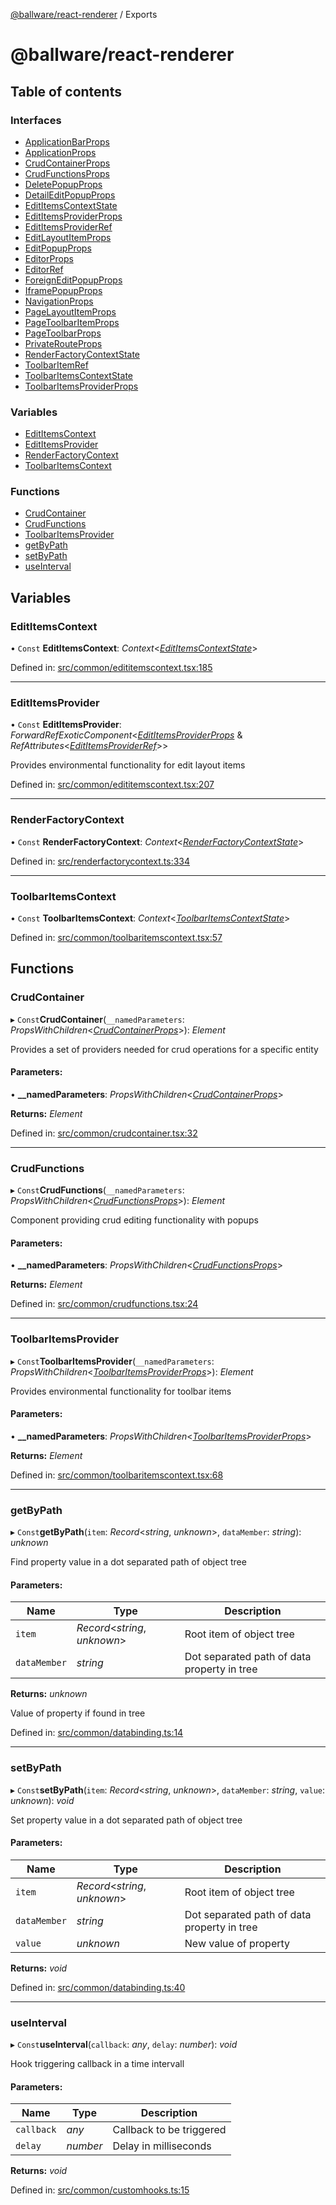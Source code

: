 [@ballware/react-renderer](README.md) / Exports

# @ballware/react-renderer

## Table of contents

### Interfaces

- [ApplicationBarProps](interfaces/applicationbarprops.md)
- [ApplicationProps](interfaces/applicationprops.md)
- [CrudContainerProps](interfaces/crudcontainerprops.md)
- [CrudFunctionsProps](interfaces/crudfunctionsprops.md)
- [DeletePopupProps](interfaces/deletepopupprops.md)
- [DetailEditPopupProps](interfaces/detaileditpopupprops.md)
- [EditItemsContextState](interfaces/edititemscontextstate.md)
- [EditItemsProviderProps](interfaces/edititemsproviderprops.md)
- [EditItemsProviderRef](interfaces/edititemsproviderref.md)
- [EditLayoutItemProps](interfaces/editlayoutitemprops.md)
- [EditPopupProps](interfaces/editpopupprops.md)
- [EditorProps](interfaces/editorprops.md)
- [EditorRef](interfaces/editorref.md)
- [ForeignEditPopupProps](interfaces/foreigneditpopupprops.md)
- [IframePopupProps](interfaces/iframepopupprops.md)
- [NavigationProps](interfaces/navigationprops.md)
- [PageLayoutItemProps](interfaces/pagelayoutitemprops.md)
- [PageToolbarItemProps](interfaces/pagetoolbaritemprops.md)
- [PageToolbarProps](interfaces/pagetoolbarprops.md)
- [PrivateRouteProps](interfaces/privaterouteprops.md)
- [RenderFactoryContextState](interfaces/renderfactorycontextstate.md)
- [ToolbarItemRef](interfaces/toolbaritemref.md)
- [ToolbarItemsContextState](interfaces/toolbaritemscontextstate.md)
- [ToolbarItemsProviderProps](interfaces/toolbaritemsproviderprops.md)

### Variables

- [EditItemsContext](modules.md#edititemscontext)
- [EditItemsProvider](modules.md#edititemsprovider)
- [RenderFactoryContext](modules.md#renderfactorycontext)
- [ToolbarItemsContext](modules.md#toolbaritemscontext)

### Functions

- [CrudContainer](modules.md#crudcontainer)
- [CrudFunctions](modules.md#crudfunctions)
- [ToolbarItemsProvider](modules.md#toolbaritemsprovider)
- [getByPath](modules.md#getbypath)
- [setByPath](modules.md#setbypath)
- [useInterval](modules.md#useinterval)

## Variables

### EditItemsContext

• `Const` **EditItemsContext**: *Context*<[*EditItemsContextState*](interfaces/edititemscontextstate.md)\>

Defined in: [src/common/edititemscontext.tsx:185](https://github.com/frankball/ballware-react-renderer/blob/69adedb/src/common/edititemscontext.tsx#L185)

___

### EditItemsProvider

• `Const` **EditItemsProvider**: *ForwardRefExoticComponent*<[*EditItemsProviderProps*](interfaces/edititemsproviderprops.md) & *RefAttributes*<[*EditItemsProviderRef*](interfaces/edititemsproviderref.md)\>\>

Provides environmental functionality for edit layout items

Defined in: [src/common/edititemscontext.tsx:207](https://github.com/frankball/ballware-react-renderer/blob/69adedb/src/common/edititemscontext.tsx#L207)

___

### RenderFactoryContext

• `Const` **RenderFactoryContext**: *Context*<[*RenderFactoryContextState*](interfaces/renderfactorycontextstate.md)\>

Defined in: [src/renderfactorycontext.ts:334](https://github.com/frankball/ballware-react-renderer/blob/69adedb/src/renderfactorycontext.ts#L334)

___

### ToolbarItemsContext

• `Const` **ToolbarItemsContext**: *Context*<[*ToolbarItemsContextState*](interfaces/toolbaritemscontextstate.md)\>

Defined in: [src/common/toolbaritemscontext.tsx:57](https://github.com/frankball/ballware-react-renderer/blob/69adedb/src/common/toolbaritemscontext.tsx#L57)

## Functions

### CrudContainer

▸ `Const`**CrudContainer**(`__namedParameters`: *PropsWithChildren*<[*CrudContainerProps*](interfaces/crudcontainerprops.md)\>): *Element*

Provides a set of providers needed for crud operations for a specific entity

#### Parameters:

• **__namedParameters**: *PropsWithChildren*<[*CrudContainerProps*](interfaces/crudcontainerprops.md)\>

**Returns:** *Element*

Defined in: [src/common/crudcontainer.tsx:32](https://github.com/frankball/ballware-react-renderer/blob/69adedb/src/common/crudcontainer.tsx#L32)

___

### CrudFunctions

▸ `Const`**CrudFunctions**(`__namedParameters`: *PropsWithChildren*<[*CrudFunctionsProps*](interfaces/crudfunctionsprops.md)\>): *Element*

Component providing crud editing functionality with popups

#### Parameters:

• **__namedParameters**: *PropsWithChildren*<[*CrudFunctionsProps*](interfaces/crudfunctionsprops.md)\>

**Returns:** *Element*

Defined in: [src/common/crudfunctions.tsx:24](https://github.com/frankball/ballware-react-renderer/blob/69adedb/src/common/crudfunctions.tsx#L24)

___

### ToolbarItemsProvider

▸ `Const`**ToolbarItemsProvider**(`__namedParameters`: *PropsWithChildren*<[*ToolbarItemsProviderProps*](interfaces/toolbaritemsproviderprops.md)\>): *Element*

Provides environmental functionality for toolbar items

#### Parameters:

• **__namedParameters**: *PropsWithChildren*<[*ToolbarItemsProviderProps*](interfaces/toolbaritemsproviderprops.md)\>

**Returns:** *Element*

Defined in: [src/common/toolbaritemscontext.tsx:68](https://github.com/frankball/ballware-react-renderer/blob/69adedb/src/common/toolbaritemscontext.tsx#L68)

___

### getByPath

▸ `Const`**getByPath**(`item`: *Record*<*string*, *unknown*\>, `dataMember`: *string*): *unknown*

Find property value in a dot separated path of object tree

#### Parameters:

Name | Type | Description |
------ | ------ | ------ |
`item` | *Record*<*string*, *unknown*\> | Root item of object tree   |
`dataMember` | *string* | Dot separated path of data property in tree   |

**Returns:** *unknown*

Value of property if found in tree

Defined in: [src/common/databinding.ts:14](https://github.com/frankball/ballware-react-renderer/blob/69adedb/src/common/databinding.ts#L14)

___

### setByPath

▸ `Const`**setByPath**(`item`: *Record*<*string*, *unknown*\>, `dataMember`: *string*, `value`: *unknown*): *void*

Set property value in a dot separated path of object tree

#### Parameters:

Name | Type | Description |
------ | ------ | ------ |
`item` | *Record*<*string*, *unknown*\> | Root item of object tree   |
`dataMember` | *string* | Dot separated path of data property in tree   |
`value` | *unknown* | New value of property    |

**Returns:** *void*

Defined in: [src/common/databinding.ts:40](https://github.com/frankball/ballware-react-renderer/blob/69adedb/src/common/databinding.ts#L40)

___

### useInterval

▸ `Const`**useInterval**(`callback`: *any*, `delay`: *number*): *void*

Hook triggering callback in a time intervall

#### Parameters:

Name | Type | Description |
------ | ------ | ------ |
`callback` | *any* | Callback to be triggered   |
`delay` | *number* | Delay in milliseconds    |

**Returns:** *void*

Defined in: [src/common/customhooks.ts:15](https://github.com/frankball/ballware-react-renderer/blob/69adedb/src/common/customhooks.ts#L15)
